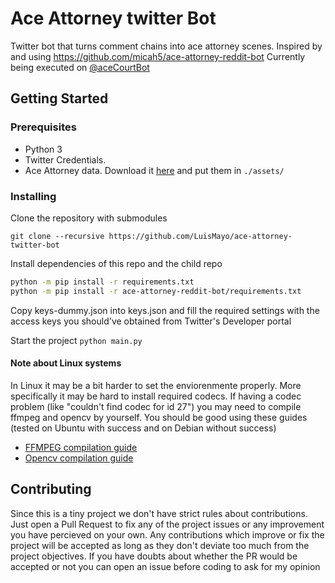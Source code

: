 # Ace Attorney twitter Bot
 Twitter bot that turns comment chains into ace attorney scenes. Inspired by and using https://github.com/micah5/ace-attorney-reddit-bot
 Currently being executed on [@aceCourtBot](https://twitter.com/aceCourtBot?s=09)
 
## Getting Started

### Prerequisites

 - Python 3
 - Twitter Credentials.
 - Ace Attorney data. Download it [here](https://drive.google.com/drive/folders/1jNpnB3pjHFvOyrfZ-WxlOXNaZ-XH4INx?usp=sharing) and put them in `./assets/`
 
 
### Installing

Clone the repository with submodules

```
git clone --recursive https://github.com/LuisMayo/ace-attorney-twitter-bot
```
Install dependencies of this repo and the child repo
``` bash
python -m pip install -r requirements.txt
python -m pip install -r ace-attorney-reddit-bot/requirements.txt
```
Copy keys-dummy.json into keys.json and fill the required settings with the access keys you should've obtained from Twitter's Developer portal

Start the project
`python main.py`

#### Note about Linux systems
In Linux it may be a bit harder to set the enviorenmente properly. More specifically it may be hard to install required codecs.
If having a codec problem (like "couldn't find codec for id 27") you may need to compile ffmpeg and opencv by yourself.
You should be good using these guides (tested on Ubuntu with success and on Debian without success)
  - [FFMPEG compilation guide](https://trac.ffmpeg.org/wiki/CompilationGuide/Ubuntu)
  - [Opencv compilation guide](https://docs.opencv.org/master/d2/de6/tutorial_py_setup_in_ubuntu.html)

## Contributing
Since this is a tiny project we don't have strict rules about contributions. Just open a Pull Request to fix any of the project issues or any improvement you have percieved on your own. Any contributions which improve or fix the project will be accepted as long as they don't deviate too much from the project objectives. If you have doubts about whether the PR would be accepted or not you can open an issue before coding to ask for my opinion
